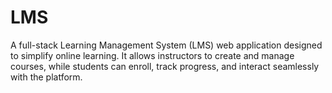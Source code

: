 # LMS
A full-stack Learning Management System (LMS) web application designed to simplify online learning. It allows instructors to create and manage courses, while students can enroll, track progress, and interact seamlessly with the platform.
